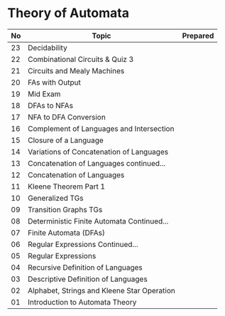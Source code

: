 # Theory of Automata
| No | Topic | Prepared |
| - | - | - | 
| 23 | Decidability | | 
| 22 | Combinational Circuits & Quiz 3 | |
| 21 | Circuits and Mealy Machines | |
| 20 | FAs with Output | |
| 19 | Mid Exam | |
| 18 | DFAs to NFAs | |
| 17 | NFA to DFA Conversion | |
| 16 | Complement of Languages and Intersection | |
| 15 | Closure of a Language | |
| 14 | Variations of Concatenation of Languages | |
| 13 | Concatenation of Languages continued... | |
| 12 | Concatenation of Languages | |
| 11 | Kleene Theorem Part 1 | |
| 10 | Generalized TGs | |
| 09 | Transition Graphs TGs | |
| 08 | Deterministic Finite Automata Continued... | |
| 07 | Finite Automata (DFAs) | |
| 06 | Regular Expressions Continued... | |
| 05 | Regular Expressions | |
| 04 | Recursive Definition of Languages | |
| 03 | Descriptive Definition of Languages | |
| 02 | Alphabet, Strings and Kleene Star Operation | |
| 01 | Introduction to Automata Theory | |
